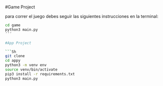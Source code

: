 #Game Project

para correr el juego debes seguir las siguientes instrucciones en la terminal:
```sh
cd game 
python3 main.py
´´´

#App Project

```Sh
git clone 
cd appy
python3 -m venv env
source venv/bin/activate
pip3 install -r requirements.txt
python3 main.py